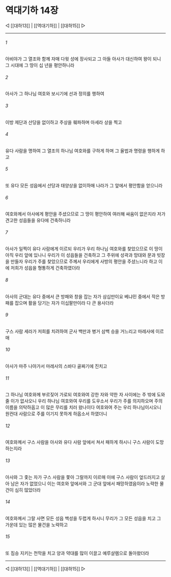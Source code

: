 # 역대기하 14장

◁ [[대하13]] | [[역대기하]] | [[대하15]] ▷
***

###### 1
아비야가 그 열조와 함께 자매 다윗 성에 장사되고 그 아들 아사가 대신하여 왕이 되니 그 시대에 그 땅이 십 년을 평안하니라

###### 2
아사가 그 하나님 여호와 보시기에 선과 정의를 행하여

###### 3
이방 제단과 산당을 없이하고 주상을 훼파하며 아세라 상을 찍고

###### 4
유다 사람을 명하여 그 열조의 하나님 여호와를 구하게 하며 그 율법과 명령을 행하게 하고

###### 5
또 유다 모든 성읍에서 산당과 태양상을 없이하매 나라가 그 앞에서 평안함을 얻으니라

###### 6
여호와께서 아사에게 평안을 주셨으므로 그 땅이 평안하여 여러해 싸움이 없은지라 저가 견고한 성읍들을 유다에 건축하니라

###### 7
아사가 일찍이 유다 사람에게 이르되 우리가 우리 하나님 여호와를 찾았으므로 이 땅이 아직 우리 앞에 있나니 우리가 이 성읍들을 건축하고 그 주위에 성곽과 망대와 문과 빗장을 만들자 우리가 주를 찾았으므로 주께서 우리에게 사방의 평안을 주셨느니라 하고 이에 저희가 성읍을 형통하게 건축하였더라

###### 8
아사의 군대는 유다 중에서 큰 방패와 창을 잡는 자가 삼십만이요 베냐민 중에서 작은 방패를 잡으며 활을 당기는 자가 이십팔만이라 다 큰 용사더라

###### 9
구스 사람 세라가 저희를 치려하여 군사 백만과 병거 삼백 승을 거느리고 마레사에 이르매

###### 10
아사가 마주 나아가서 마레사의 스바다 골짜기에 진치고

###### 11
그 하나님 여호와께 부르짖어 가로되 여호와여 강한 자와 약한 자 사이에는 주 밖에 도와 줄 이가 없사오니 우리 하나님 여호와여 우리를 도우소서 우리가 주를 의지하오며 주의 이름을 의탁하옵고 이 많은 무리를 치러 왔나이다 여호와여 주는 우리 하나님이시오니 원컨대 사람으로 주를 이기지 못하게 하옵소서 하였더니

###### 12
여호와께서 구스 사람을 아사와 유다 사람 앞에서 쳐서 패하게 하시니 구스 사람이 도망하는지라

###### 13
아사와 그 좇는 자가 구스 사람을 쫓아 그랄까지 이르매 이에 구스 사람이 엎드러지고 살아 남은 자가 없었으니 이는 여호와 앞에서와 그 군대 앞에서 패망하였음이라 노략한 물건이 심히 많았더라

###### 14
여호와께서 그랄 사면 모든 성읍 백성을 두렵게 하시니 무리가 그 모든 성읍을 치고 그 가운데 있는 많은 물건을 노략하고

###### 15
또 짐승 지키는 천막을 치고 양과 약대를 많이 이끌고 예루살렘으로 돌아왔더라

***
◁ [[대하13]] | [[역대기하]] | [[대하15]] ▷